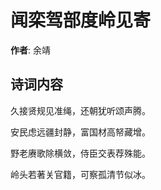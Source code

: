 # 闻栾驾部度岭见寄

**作者**: 余靖

## 诗词内容

久接贤规见准绳，还朝犹听颂声腾。

安民虑远疆封静，富国材高帑藏增。

野老赓歌除横敛，侍臣交表荐殊能。

岭头若著关官籍，可察孤清节似冰。

